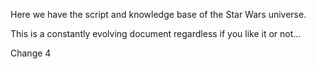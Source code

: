 Here we have the script and knowledge base of the Star Wars universe.

This is a constantly evolving document regardless if you like it or not...

Change 4
